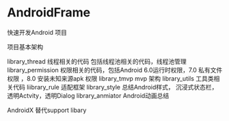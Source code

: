 # AndroidFrame
快速开发Android 项目

项目基本架构

library_thread   线程相关的代码  包括线程池相关的代码，线程池管理
library_permission   权限相关的代码，包括Android 6.0运行时权限，7.0 私有文件权限 ，8.0 安装未知来源apk 权限
library_tmvp    mvp 架构
library_utils   工具类相关代码
liibrary_rule   适配框架
library_style   总结Android样式， 沉浸式状态栏， 透明Actvity，透明Dialog 
library_anmiator  Android动画总结 



AndroidX 替代support libary

